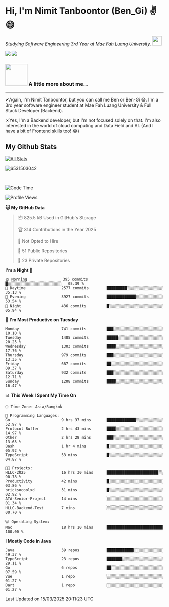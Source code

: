 # Hi, I'm Nimit Tanboontor (Ben_Gi) ✌😄
<p><em>Studying Software Engineering 3rd Year at <a href="https://en.mfu.ac.th/home.html"> Mae Fah Luang University.
</a><img src="https://media.giphy.com/media/WUlplcMpOCEmTGBtBW/giphy.gif" width="30"> </em></p>


[![](https://img.shields.io/badge/linkedin-%230077B5.svg?style=for-the-badge&logo=linkedin)]([https://www.linkedin.com/in/thanaphoom-babparn/](https://www.linkedin.com/in/nimit-tanbooutor-798139246/))
[![](https://img.shields.io/badge/Medium-12100E?style=for-the-badge&logo=medium&logoColor=white)](https://medium.com/@nimittanbooutor)

### <img src="https://media.giphy.com/media/VgCDAzcKvsR6OM0uWg/giphy.gif" width="70"> A little more about me...  

<hr> <!-- Horizontal line -->

&#10004;Again, I'm Nimit Tanboontor, but you can call me Ben or Ben-Gi 😁. I'm a 3rd year software engineer student at Mae Fah Luang University & Full Stack Developer (Backend).

&#10007;Yes, I'm a Backend developer, but I'm not focused solely on that. I'm also interested in the world of cloud computing and Data Field and AI. (And I have a bit of Frontend skills too! 😂)


## My Github Stats

[![All Stats](https://github-readme-stats.vercel.app/api?username=6531503042&show_icons=true&theme=algolia)](https://github.com/6531503042)

<p><img align="center" src="https://github-readme-streak-stats.herokuapp.com/?user=6531503042&" alt="6531503042" /></p>

<br />


<!--START_SECTION:waka-->
![Code Time](http://img.shields.io/badge/Code%20Time-372%20hrs%2017%20mins-blue)

![Profile Views](http://img.shields.io/badge/Profile%20Views-11-blue)

**🐱 My GitHub Data** 

> 📦 825.5 kB Used in GitHub's Storage 
 > 
> 🏆 314 Contributions in the Year 2025
 > 
> 🚫 Not Opted to Hire
 > 
> 📜 51 Public Repositories 
 > 
> 🔑 23 Private Repositories 
 > 
**I'm a Night 🦉** 

```text
🌞 Morning                395 commits         █░░░░░░░░░░░░░░░░░░░░░░░░   05.39 % 
🌆 Daytime                2577 commits        █████████░░░░░░░░░░░░░░░░   35.13 % 
🌃 Evening                3927 commits        █████████████░░░░░░░░░░░░   53.54 % 
🌙 Night                  436 commits         █░░░░░░░░░░░░░░░░░░░░░░░░   05.94 % 
```
📅 **I'm Most Productive on Tuesday** 

```text
Monday                   741 commits         ███░░░░░░░░░░░░░░░░░░░░░░   10.10 % 
Tuesday                  1485 commits        █████░░░░░░░░░░░░░░░░░░░░   20.25 % 
Wednesday                1303 commits        ████░░░░░░░░░░░░░░░░░░░░░   17.76 % 
Thursday                 979 commits         ███░░░░░░░░░░░░░░░░░░░░░░   13.35 % 
Friday                   687 commits         ██░░░░░░░░░░░░░░░░░░░░░░░   09.37 % 
Saturday                 932 commits         ███░░░░░░░░░░░░░░░░░░░░░░   12.71 % 
Sunday                   1208 commits        ████░░░░░░░░░░░░░░░░░░░░░   16.47 % 
```


📊 **This Week I Spent My Time On** 

```text
🕑︎ Time Zone: Asia/Bangkok

💬 Programming Languages: 
Go                       9 hrs 37 mins       █████████████░░░░░░░░░░░░   52.97 % 
Protocol Buffer          2 hrs 43 mins       ████░░░░░░░░░░░░░░░░░░░░░   14.97 % 
Other                    2 hrs 28 mins       ███░░░░░░░░░░░░░░░░░░░░░░   13.63 % 
Bash                     1 hr 4 mins         █░░░░░░░░░░░░░░░░░░░░░░░░   05.92 % 
TypeScript               53 mins             █░░░░░░░░░░░░░░░░░░░░░░░░   04.87 % 

🐱‍💻 Projects: 
HLLC-2025                16 hrs 30 mins      ███████████████████████░░   90.78 % 
Productivity             42 mins             █░░░░░░░░░░░░░░░░░░░░░░░░   03.86 % 
bricksocoolxd            31 mins             █░░░░░░░░░░░░░░░░░░░░░░░░   02.92 % 
ATA-Senior-Project       14 mins             ░░░░░░░░░░░░░░░░░░░░░░░░░   01.34 % 
HLLC-Backend-Test        7 mins              ░░░░░░░░░░░░░░░░░░░░░░░░░   00.70 % 

💻 Operating System: 
Mac                      18 hrs 10 mins      █████████████████████████   100.00 % 
```

**I Mostly Code in Java** 

```text
Java                     39 repos            ████████████░░░░░░░░░░░░░   49.37 % 
TypeScript               23 repos            ███████░░░░░░░░░░░░░░░░░░   29.11 % 
Go                       6 repos             ██░░░░░░░░░░░░░░░░░░░░░░░   07.59 % 
Vue                      1 repo              ░░░░░░░░░░░░░░░░░░░░░░░░░   01.27 % 
Dart                     1 repo              ░░░░░░░░░░░░░░░░░░░░░░░░░   01.27 % 
```




 Last Updated on 15/03/2025 20:11:23 UTC
<!--END_SECTION:waka-->
